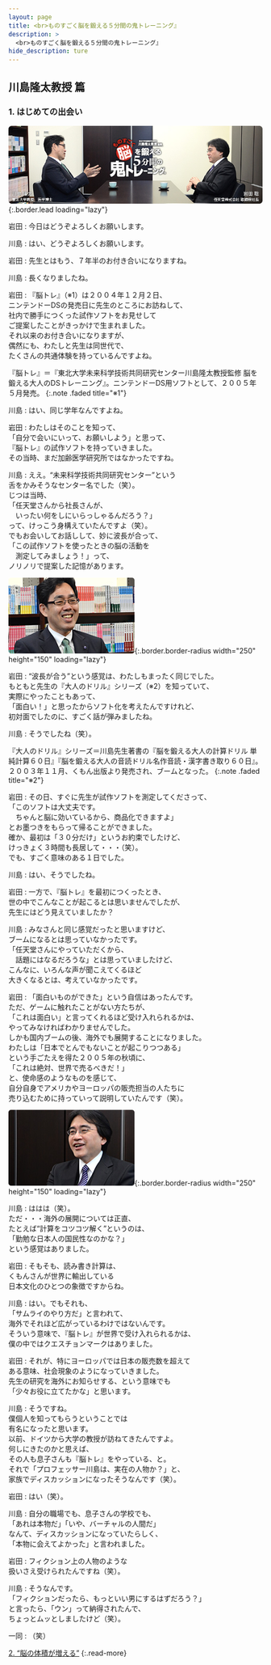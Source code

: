 ```yaml
---
layout: page
title: <br>ものすごく脳を鍛える５分間の鬼トレーニング』
description: >
  <br>ものすごく脳を鍛える５分間の鬼トレーニング』
hide_description: ture
---
```


## 川島隆太教授 篇

### 1. はじめての出会い

![](/interviews/jp/3ds/asrj/vol1/img/mainvisual1.jpg){:.border.lead loading="lazy"}

岩田
: 今日はどうぞよろしくお願いします。

川島
: はい、どうぞよろしくお願いします。

岩田
: 先生とはもう、７年半のお付き合いになりますね。

川島
: 長くなりましたね。

岩田
: 『脳トレ』（※1）は２００４年１２月２日、<br>ニンテンドーDSの発売日に先生のところにお訪ねして、<br>社内で勝手につくった試作ソフトをお見せして<br>ご提案したことがきっかけで生まれました。<br>それ以来のお付き合いになりますが、<br>偶然にも、わたしと先生は同世代で、<br>たくさんの共通体験を持っているんですよね。

『脳トレ』＝『東北大学未来科学技術共同研究センター川島隆太教授監修 脳を鍛える大人のDSトレーニング』。ニンテンドーDS用ソフトとして、２００５年５月発売。
{:.note .faded title="※1"}

川島
: はい、同じ学年なんですよね。

岩田
: わたしはそのことを知って、<br>「自分で会いにいって、お願いしよう」と思って、<br>『脳トレ』の試作ソフトを持っていきました。<br>その当時、まだ加齢医学研究所ではなかったですね。

川島
: ええ。“未来科学技術共同研究センター”という<br>舌をかみそうなセンター名でした（笑）。<br>じつは当時、<br>「任天堂さんから社長さんが、<br>　いったい何をしにいらっしゃるんだろう？」<br>って、けっこう身構えていたんですよ（笑）。<br>でもお会いしてお話しして、妙に波長が合って、<br>「この試作ソフトを使ったときの脳の活動を<br>　測定してみましょう！」って、<br>ノリノリで提案した記憶があります。

![](/interviews/jp/3ds/asrj/vol1/img/photo1.jpg){:.border.border-radius width="250" height="150"  loading="lazy"}

岩田
: “波長が合う”という感覚は、わたしもまったく同じでした。<br>もともと先生の『大人のドリル』シリーズ（※2）を知っていて、<br>実際にやったこともあって、<br>「面白い！」と思ったからソフト化を考えたんですけれど、<br>初対面でしたのに、すごく話が弾みましたね。

川島
: そうでしたね（笑）。

『大人のドリル』シリーズ＝川島先生著書の『脳を鍛える大人の計算ドリル 単純計算６０日』『脳を鍛える大人の音読ドリル名作音読・漢字書き取り６０日』。２００３年１１月、くもん出版より発売され、ブームとなった。
{:.note .faded title="※2"}

岩田
: その日、すぐに先生が試作ソフトを測定してくださって、<br>「このソフトは大丈夫です。<br>　ちゃんと脳に効いているから、商品化できますよ」<br>とお墨つきをもらって帰ることができました。<br>確か、最初は「３０分だけ」というお約束でしたけど、<br>けっきょく３時間も長居して・・・（笑）。<br>でも、すごく意味のある１日でした。

川島
: はい、そうでしたね。

岩田
: 一方で、『脳トレ』を最初につくったとき、<br>世の中でこんなことが起こるとは思いませんでしたが、<br>先生にはどう見えていましたか？

川島
: みなさんと同じ感覚だったと思いますけど、<br>ブームになるとは思っていなかったです。<br>「任天堂さんにやっていただくから、<br>　話題にはなるだろうな」とは思っていましたけど、<br>こんなに、いろんな声が聞こえてくるほど<br>大きくなるとは、考えていなかったです。

岩田
: 「面白いものができた」という自信はあったんです。<br>ただ、ゲームに触れたことがない方たちが、<br>「これは面白い」と言ってくれるほど受け入れられるかは、<br>やってみなければわかりませんでした。<br>しかも国内ブームの後、海外でも展開することになりました。<br>わたしは「日本でとんでもないことが起こりつつある」<br>という手ごたえを得た２００５年の秋頃に、<br>「これは絶対、世界で売るべきだ！」<br>と、使命感のようなものを感じて、<br>自分自身でアメリカやヨーロッパの販売担当の人たちに<br>売り込むために持っていって説明していたんです（笑）。

![](/interviews/jp/3ds/asrj/vol1/img/photo2.jpg){:.border.border-radius width="250" height="150"  loading="lazy"}

川島
: ははは（笑）。<br>ただ・・・海外の展開については正直、<br>たとえば“計算をコツコツ解く”というのは、<br>「勤勉な日本人の国民性なのかな？」<br>という感覚はありました。

岩田
: そもそも、読み書き計算は、<br>くもんさんが世界に輸出している<br>日本文化のひとつの象徴ですからね。

川島
: はい。でもそれも、<br>「サムライのやり方だ」と言われて、<br>海外でそれほど広がっているわけではないんです。<br>そういう意味で、『脳トレ』が世界で受け入れられるかは、<br>僕の中ではクエスチョンマークはありました。

岩田
: それが、特にヨーロッパでは日本の販売数を超えて<br>ある意味、社会現象のようになっていきました。<br>先生の研究を海外にお知らせする、という意味でも<br>「少々お役に立てたかな」と思います。

川島
: そうですね。<br>僕個人を知ってもらうということでは<br>有名になったと思います。<br>以前、ドイツから大学の教授が訪ねてきたんですよ。<br>何しにきたのかと思えば、<br>その人も息子さんも『脳トレ』をやっている、と。<br>それで「プロフェッサー川島は、実在の人物か？」と、<br>家族でディスカッションになったそうなんです（笑）。

岩田
: はい（笑）。

川島
: 自分の職場でも、息子さんの学校でも、<br>「あれは本物だ」「いや、バーチャルの人間だ」<br>なんて、ディスカッションになっていたらしく、<br>「本物に会えてよかった」と言われました。

岩田
: フィクション上の人物のような<br>扱いさえ受けられたんですね（笑）。

川島
: そうなんです。<br>「フィクションだったら、もっといい男にするはずだろう？」<br>と言ったら、「ウン」って納得されたんで、<br>ちょっとムッとしましたけど（笑）。

一同
: （笑）



[2. “脳の体積が増える”](2.md)
{:.read-more}

